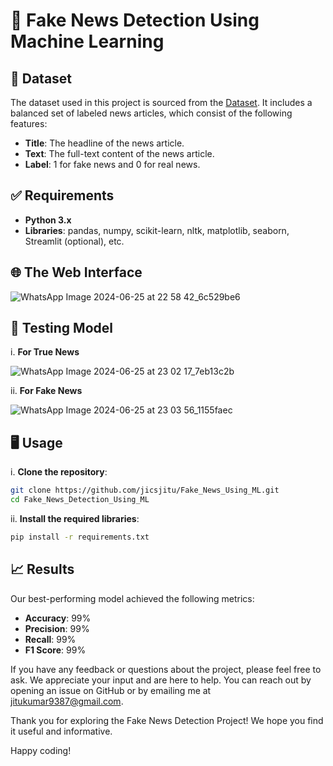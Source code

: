 # 📰 Fake News Detection Using Machine Learning

## 📄 Dataset

The dataset used in this project is sourced from the [Dataset](https://www.kaggle.com/datasets/emineyetm/fake-news-detection-datasets). It includes a balanced set of labeled news articles, which consist of the following features:

- **Title**: The headline of the news article.
- **Text**: The full-text content of the news article.
- **Label**: 1 for fake news and 0 for real news.

## ✅ Requirements

- **Python 3.x**
- **Libraries**: pandas, numpy, scikit-learn, nltk, matplotlib, seaborn, Streamlit (optional), etc.

## 🌐 The Web Interface
![WhatsApp Image 2024-06-25 at 22 58 42_6c529be6](https://github.com/jicsjitu/Fake_News_Using_ML/assets/162569175/1dc301d6-337a-4b87-a984-21bdc0fa9402)

## 🧪 Testing Model
i. **For True News** 

![WhatsApp Image 2024-06-25 at 23 02 17_7eb13c2b](https://github.com/jicsjitu/Fake_News_Using_ML/assets/162569175/50abbd22-91d8-46fa-bba6-d56bc1ccdcc6)

ii. **For Fake News**

![WhatsApp Image 2024-06-25 at 23 03 56_1155faec](https://github.com/jicsjitu/Fake_News_Using_ML/assets/162569175/77174024-0819-4409-b2dc-291899009645)

## 🖥️ Usage

i. **Clone the repository**:
   ```bash
   git clone https://github.com/jicsjitu/Fake_News_Using_ML.git
   cd Fake_News_Detection_Using_ML
   ```

ii. **Install the required libraries**:
   ```bash
   pip install -r requirements.txt
   ```


## 📈 Results

Our best-performing model achieved the following metrics:
- **Accuracy**: 99%
- **Precision**: 99%
- **Recall**: 99%
- **F1 Score**: 99%


If you have any feedback or questions about the project, please feel free to ask. We appreciate your input and are here to help. You can reach out by opening an issue on GitHub or by emailing me at jitukumar9387@gmail.com.

Thank you for exploring the Fake News Detection Project! We hope you find it useful and informative.

Happy coding!
